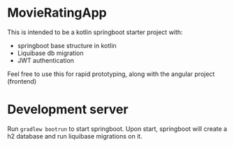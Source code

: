 # MovieRatingApp

This is intended to be a kotlin springboot starter project with:
  * springboot base structure in kotlin
  * Liquibase db migration
  * JWT authentication

Feel free to use this for rapid prototyping, along with the angular project (frontend)

# Development server

Run ```gradlew bootrun``` to start springboot. Upon start, springboot will create a h2 database and run liquibase migrations on it.

